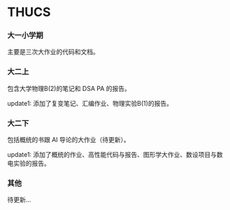 # THUCS

### 大一小学期

主要是三次大作业的代码和文档。

### 大二上

包含大学物理B(2)的笔记和 DSA PA 的报告。

update1: 添加了复变笔记、汇编作业、物理实验B(1)的报告。

### 大二下

包括概统的书跟 AI 导论的大作业（待更新）。

update1: 添加了概统的作业、高性能代码与报告、图形学大作业、数设项目与数电实验的报告。

### 其他

待更新...
